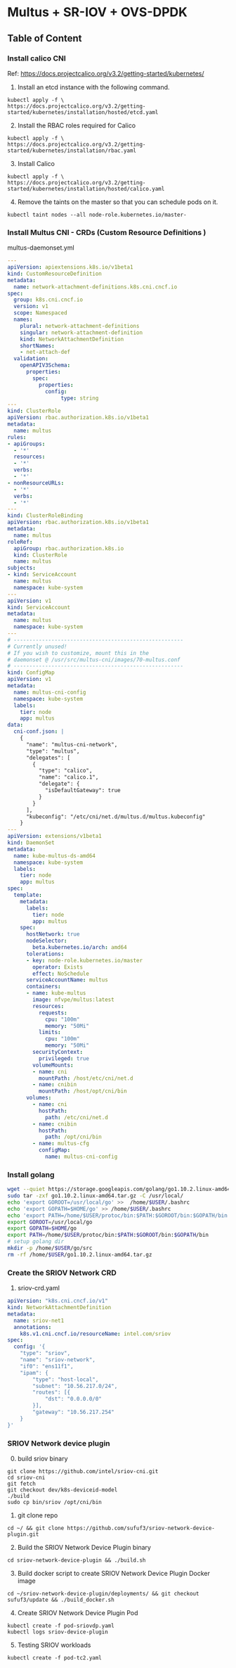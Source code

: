 # Multus + SR-IOV + OVS-DPDK

## Table of Content

### Install calico CNI
Ref: https://docs.projectcalico.org/v3.2/getting-started/kubernetes/  

1. Install an etcd instance with the following command.
```
kubectl apply -f \
https://docs.projectcalico.org/v3.2/getting-started/kubernetes/installation/hosted/etcd.yaml
```
2. Install the RBAC roles required for Calico
```
kubectl apply -f \
https://docs.projectcalico.org/v3.2/getting-started/kubernetes/installation/rbac.yaml
```
3. Install Calico
```
kubectl apply -f \
https://docs.projectcalico.org/v3.2/getting-started/kubernetes/installation/hosted/calico.yaml
```

4. Remove the taints on the master so that you can schedule pods on it.
```
kubectl taint nodes --all node-role.kubernetes.io/master-
```


### Install Multus CNI - CRDs (Custom Resource Definitions )
multus-daemonset.yml
```yaml
---
apiVersion: apiextensions.k8s.io/v1beta1
kind: CustomResourceDefinition
metadata:
  name: network-attachment-definitions.k8s.cni.cncf.io
spec:
  group: k8s.cni.cncf.io
  version: v1
  scope: Namespaced
  names:
    plural: network-attachment-definitions
    singular: network-attachment-definition
    kind: NetworkAttachmentDefinition
    shortNames:
    - net-attach-def
  validation:
    openAPIV3Schema:
      properties:
        spec:
          properties:
            config:
                 type: string
---
kind: ClusterRole
apiVersion: rbac.authorization.k8s.io/v1beta1
metadata:
  name: multus
rules:
- apiGroups:
  - '*'
  resources:
  - '*'
  verbs:
  - '*'
- nonResourceURLs:
  - '*'
  verbs:
  - '*'
---
kind: ClusterRoleBinding
apiVersion: rbac.authorization.k8s.io/v1beta1
metadata:
  name: multus
roleRef:
  apiGroup: rbac.authorization.k8s.io
  kind: ClusterRole
  name: multus
subjects:
- kind: ServiceAccount
  name: multus
  namespace: kube-system
---
apiVersion: v1
kind: ServiceAccount
metadata:
  name: multus
  namespace: kube-system
---
# ------------------------------------------------------
# Currently unused!
# If you wish to customize, mount this in the 
# daemonset @ /usr/src/multus-cni/images/70-multus.conf
# ------------------------------------------------------
kind: ConfigMap
apiVersion: v1
metadata:
  name: multus-cni-config
  namespace: kube-system
  labels:
    tier: node
    app: multus
data:
  cni-conf.json: |
    {
      "name": "multus-cni-network",
      "type": "multus",
      "delegates": [
        {
          "type": "calico",
          "name": "calico.1",
          "delegate": {
            "isDefaultGateway": true
          }
        }
      ],
      "kubeconfig": "/etc/cni/net.d/multus.d/multus.kubeconfig"
    }
---
apiVersion: extensions/v1beta1
kind: DaemonSet
metadata:
  name: kube-multus-ds-amd64
  namespace: kube-system
  labels:
    tier: node
    app: multus
spec:
  template:
    metadata:
      labels:
        tier: node
        app: multus
    spec:
      hostNetwork: true
      nodeSelector:
        beta.kubernetes.io/arch: amd64
      tolerations:
      - key: node-role.kubernetes.io/master
        operator: Exists
        effect: NoSchedule
      serviceAccountName: multus
      containers:
      - name: kube-multus
        image: nfvpe/multus:latest
        resources:
          requests:
            cpu: "100m"
            memory: "50Mi"
          limits:
            cpu: "100m"
            memory: "50Mi"
        securityContext:
          privileged: true
        volumeMounts:
        - name: cni
          mountPath: /host/etc/cni/net.d
        - name: cnibin
          mountPath: /host/opt/cni/bin
      volumes:
        - name: cni
          hostPath:
            path: /etc/cni/net.d
        - name: cnibin
          hostPath:
            path: /opt/cni/bin
        - name: multus-cfg
          configMap:
            name: multus-cni-config
```

### Install golang
```sh
wget --quiet https://storage.googleapis.com/golang/go1.10.2.linux-amd64.tar.gz
sudo tar -zxf go1.10.2.linux-amd64.tar.gz -C /usr/local/
echo 'export GOROOT=/usr/local/go' >>  /home/$USER/.bashrc
echo 'export GOPATH=$HOME/go' >> /home/$USER/.bashrc
echo 'export PATH=/home/$USER/protoc/bin:$PATH:$GOROOT/bin:$GOPATH/bin' >> /home/$USER/.bashrc
export GOROOT=/usr/local/go
export GOPATH=$HOME/go
export PATH=/home/$USER/protoc/bin:$PATH:$GOROOT/bin:$GOPATH/bin
# setup golang dir
mkdir -p /home/$USER/go/src
rm -rf /home/$USER/go1.10.2.linux-amd64.tar.gz
```

### Create the SRIOV Network CRD
1. sriov-crd.yaml
```yaml
apiVersion: "k8s.cni.cncf.io/v1"
kind: NetworkAttachmentDefinition
metadata:
  name: sriov-net1
  annotations:
    k8s.v1.cni.cncf.io/resourceName: intel.com/sriov
spec:
  config: '{
    "type": "sriov",
    "name": "sriov-network",
    "if0": "ens11f1",
    "ipam": {
        "type": "host-local",
        "subnet": "10.56.217.0/24",
        "routes": [{
            "dst": "0.0.0.0/0"
        }],
        "gateway": "10.56.217.254"
    }
}'
```

### SRIOV Network device plugin
0. build sriov binary
```
git clone https://github.com/intel/sriov-cni.git
cd sriov-cni
git fetch
git checkout dev/k8s-deviceid-model
./build
sudo cp bin/sriov /opt/cni/bin
```

1. git clone repo
```
cd ~/ && git clone https://github.com/sufuf3/sriov-network-device-plugin.git
```

2. Build the SRIOV Network Device Plugin binary
```
cd sriov-network-device-plugin && ./build.sh
```

3. Build docker script to create SRIOV Network Device Plugin Docker image
```
cd ~/sriov-network-device-plugin/deployments/ && git checkout sufuf3/update && ./build_docker.sh
```

4. Create SRIOV Network Device Plugin Pod
```
kubectl create -f pod-sriovdp.yaml
kubectl logs sriov-device-plugin
```

5. Testing SRIOV workloads
```
kubectl create -f pod-tc2.yaml
```
